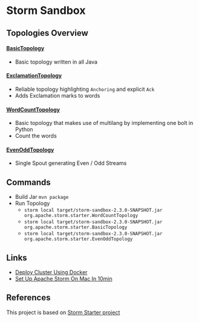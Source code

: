 # Storm Sandbox

## Topologies Overview
#### [BasicTopology](src/jvm/org/apache/storm/starter/BasicTopology.java)
- Basic topology written in all Java

#### [ExclamationTopology](src/jvm/org/apache/storm/starter/ExclamationTopology.java)
- Reliable topology highlighting `Anchoring` and explicit `Ack`
- Adds Exclamation marks to words

#### [WordCountTopology](src/jvm/org/apache/storm/starter/WordCountTopology.java) 
- Basic topology that makes use of multilang by implementing one bolt in Python
- Count the words

#### [EvenOddTopology](src/jvm/org/apache/storm/starter/EvenOddTopology.java) 
- Single Spout generating Even / Odd Streams

## Commands
- Build Jar `mvn package`
- Run Topology
  - `storm local target/storm-sandbox-2.3.0-SNAPSHOT.jar org.apache.storm.starter.WordCountTopology`
  - `storm local target/storm-sandbox-2.3.0-SNAPSHOT.jar org.apache.storm.starter.BasicTopology`
  - `storm local target/storm-sandbox-2.3.0-SNAPSHOT.jar org.apache.storm.starter.EvenOddTopology`

## Links
- [Deploy Cluster Using Docker](https://hub.docker.com/_/storm)
- [Set Up Apache Storm On Mac In 10min](https://www.cyanny.com/2017/04/10/set-up-storm-on-mac-in-10min/)

## References
This project is based on [Storm Starter project](https://github.com/apache/storm/tree/v2.1.0/examples/storm-starter)